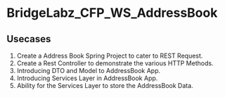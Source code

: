 # BridgeLabz_CFP_WS_AddressBook

## Usecases
1. Create a Address Book Spring Project to cater to REST Request.
2. Create a Rest Controller to demonstrate the various HTTP Methods.
3. Introducing DTO and Model to AddressBook App.
4. Introducing Services Layer in AddressBook App.
5. Ability for the Services Layer to store the AddressBook Data.
